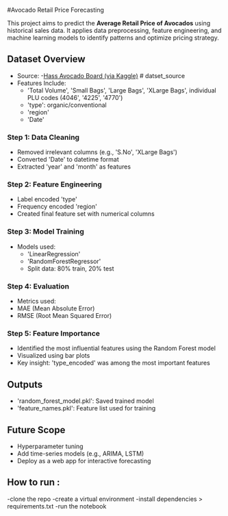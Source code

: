 #Avocado Retail Price Forecasting

This project aims to predict the **Average Retail Price of Avocados** using historical sales data. It applies data preprocessing, feature engineering, and machine learning models to identify patterns and optimize pricing strategy.


##  Dataset Overview

- Source: -[Hass Avocado Board (via Kaggle)](https://www.kaggle.com/datasets/neuromusic/avocado-prices)  # datset_source
- Features Include:
  - 'Total Volume', 'Small Bags', 'Large Bags', 'XLarge Bags', individual PLU codes (4046', '4225', '4770')
  - 'type': organic/conventional
  - 'region'
  - 'Date'

###  Step 1: Data Cleaning
- Removed irrelevant columns (e.g., 'S.No', 'XLarge Bags')
- Converted 'Date' to datetime format
- Extracted 'year' and 'month' as features

### Step 2: Feature Engineering
- Label encoded 'type'
- Frequency encoded 'region'
- Created final feature set with numerical columns

###  Step 3: Model Training
- Models used:
  - 'LinearRegression'
  - 'RandomForestRegressor'
  - Split data: 80% train, 20% test

### Step 4: Evaluation
  - Metrics used:
  - MAE (Mean Absolute Error)
  - RMSE (Root Mean Squared Error)

###  Step 5: Feature Importance
- Identified the most influential features using the Random Forest model
- Visualized using bar plots
- Key insight: 'type_encoded' was among the most important features

##  Outputs
-  'random_forest_model.pkl': Saved trained model
-  'feature_names.pkl': Feature list used for training

##  Future Scope
- Hyperparameter tuning
- Add time-series models (e.g., ARIMA, LSTM)
- Deploy as a web app for interactive forecasting


## How to run :
 -clone the repo 
 -create a virtual environment 
 -install dependencies > requirements.txt
 -run the notebook
































































































































